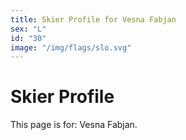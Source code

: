 ```yaml
---
title: Skier Profile for Vesna Fabjan
sex: "L"
id: "30"
image: "/img/flags/slo.svg" 
---
```


# Skier Profile

This page is for: Vesna Fabjan.
    